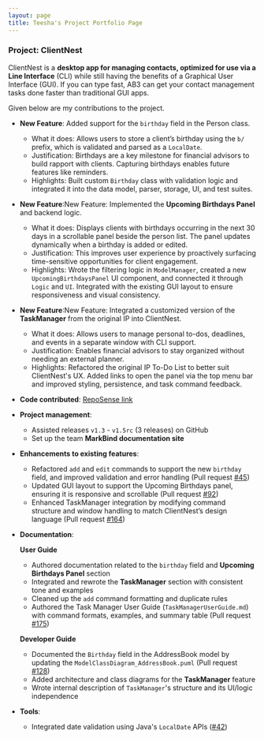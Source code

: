 ```yaml
---
layout: page
title: Teesha's Project Portfolio Page
---
```


### Project: ClientNest

ClientNest is a **desktop app for managing contacts, optimized for use via a  Line Interface** (CLI) while still having the benefits of a Graphical User Interface (GUI). If you can type fast, AB3 can get your contact management tasks done faster than traditional GUI apps.

Given below are my contributions to the project.

* **New Feature**: Added support for the `birthday` field in the Person class.
  * What it does: Allows users to store a client’s birthday using the `b/` prefix, which is validated and parsed as a `LocalDate`.  
  * Justification: Birthdays are a key milestone for financial advisors to build rapport with clients. Capturing birthdays enables future features like reminders.  
  * Highlights: Built custom `Birthday` class with validation logic and integrated it into the data model, parser, storage, UI, and test suites.

* **New Feature**:New Feature: Implemented the **Upcoming Birthdays Panel** and backend logic.  
  * What it does: Displays clients with birthdays occurring in the next 30 days in a scrollable panel beside the person list. The panel updates dynamically when a birthday is added or edited.  
  * Justification: This improves user experience by proactively surfacing time-sensitive opportunities for client engagement.  
  * Highlights: Wrote the filtering logic in `ModelManager`, created a new `UpcomingBirthdaysPanel` UI component, and connected it through `Logic` and `UI`. Integrated with the existing GUI layout to ensure responsiveness and visual consistency.

* **New Feature**:New Feature: Integrated a customized version of the **TaskManager** from the original IP into ClientNest.  
  * What it does: Allows users to manage personal to-dos, deadlines, and events in a separate window with CLI support.  
  * Justification: Enables financial advisors to stay organized without needing an external planner.  
  * Highlights: Refactored the original IP To-Do List to better suit ClientNest's UX. Added links to open the panel via the top menu bar and improved styling, persistence, and task command feedback.

* **Code contributed**: [RepoSense link](https://nus-cs2103-ay2425s2.github.io/tp-dashboard/#/widget/?search=&sort=groupTitle&sortWithin=title&timeframe=commit&mergegroup=&groupSelect=groupByRepos&breakdown=true&checkedFileTypes=docs~functional-code~test-code~other&since=2025-02-21&tabOpen=true&tabType=authorship&tabAuthor=FabianHeng&tabRepo=AY2425S2-CS2103-F10-2%2Ftp%5Bmaster%5D&authorshipIsMergeGroup=false&authorshipFileTypes=docs~functional-code~test-code&authorshipIsBinaryFileTypeChecked=false&authorshipIsIgnoredFilesChecked=false&chartGroupIndex=9&chartIndex=0)

* **Project management**:
  * Assisted releases `v1.3` - `v1.5rc` (3 releases) on GitHub
  * Set up the team **MarkBind documentation site**

* **Enhancements to existing features**:
  * Refactored `add` and `edit` commands to support the new `birthday` field, and improved validation and error handling (Pull request [\#45](https://github.com/AY2425S2-CS2103-F10-2/tp/pull/45))
  * Updated GUI layout to support the Upcoming Birthdays panel, ensuring it is responsive and scrollable (Pull request [\#92](https://github.com/AY2425S2-CS2103-F10-2/tp/pull/92))
  * Enhanced TaskManager integration by modifying command structure and window handling to match ClientNest’s design language (Pull request [\#164](https://github.com/AY2425S2-CS2103-F10-2/tp/pull/164))

* **Documentation**:

  **User Guide**
    * Authored  documentation related to the `birthday` field and  **Upcoming Birthdays Panel** section 
    * Integrated and rewrote the **TaskManager** section with consistent tone and examples 
    * Cleaned up the `add` command formatting and duplicate rules
    * Authored the Task Manager User Guide (`TaskManagerUserGuide.md`) with command formats, examples, and summary table (Pull request [\#175](https://github.com/AY2425S2-CS2103-F10-2/tp/pull/175))
  
  **Developer Guide**
  * Documented the `Birthday` field in the AddressBook model by updating the `ModelClassDiagram_AddressBook.puml` (Pull request [\#128](https://github.com/AY2425S2-CS2103-F10-2/tp/pull/128))
  * Added architecture and class diagrams for the **TaskManager** feature
  * Wrote internal description of `TaskManager`'s structure and its UI/logic independence 


* **Tools**:
  * Integrated date validation using Java's `LocalDate` APIs  ([\#42]())

